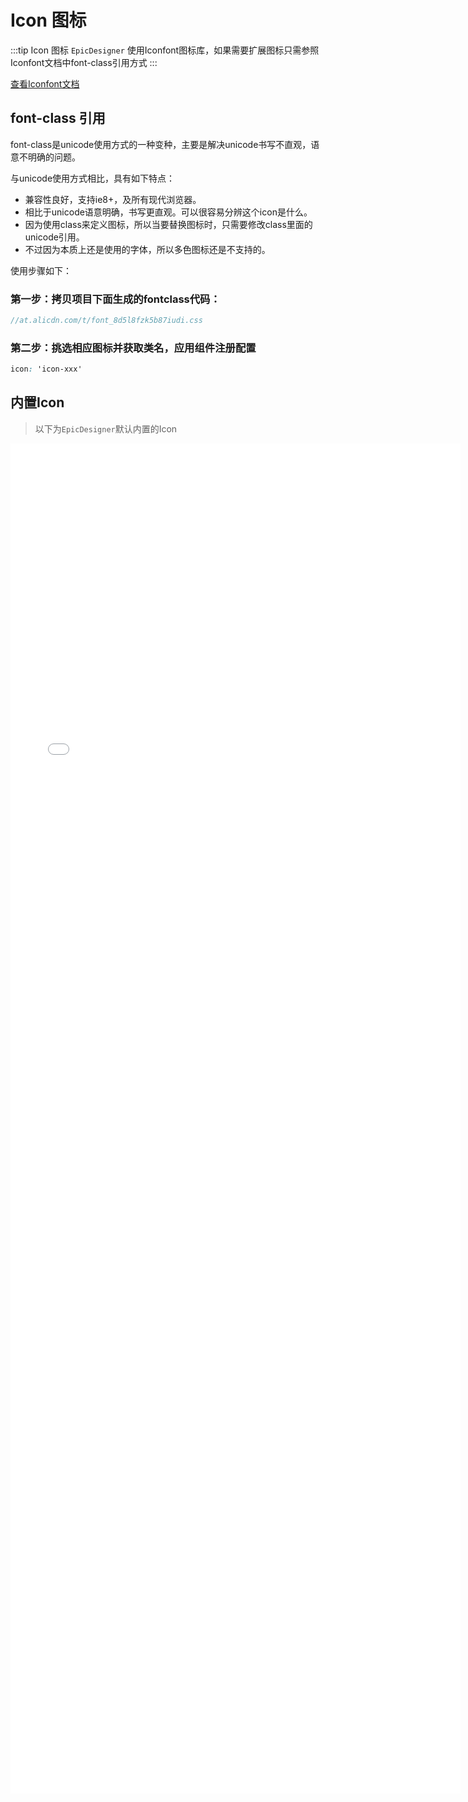 # Icon 图标

:::tip Icon 图标
`EpicDesigner` 使用Iconfont图标库，如果需要扩展图标只需参照Iconfont文档中font-class引用方式
:::

[查看Iconfont文档](https://www.iconfont.cn/help/detail?spm=a313x.help_detail.i3.28.550b3a817jMvMr&helptype=code)

## font-class 引用

font-class是unicode使用方式的一种变种，主要是解决unicode书写不直观，语意不明确的问题。

与unicode使用方式相比，具有如下特点：

- 兼容性良好，支持ie8+，及所有现代浏览器。
- 相比于unicode语意明确，书写更直观。可以很容易分辨这个icon是什么。
- 因为使用class来定义图标，所以当要替换图标时，只需要修改class里面的unicode引用。
- 不过因为本质上还是使用的字体，所以多色图标还是不支持的。

使用步骤如下：

### 第一步：拷贝项目下面生成的fontclass代码：

```js
//at.alicdn.com/t/font_8d5l8fzk5b87iudi.css
```

### 第二步：挑选相应图标并获取类名，应用组件注册配置

```css
icon: 'icon-xxx'
```


## 内置Icon

> 以下为`EpicDesigner`默认内置的Icon

<iframe width="720px" height="2160px" frameborder="0" src="/icons/demo_index.html">

</iframe>
